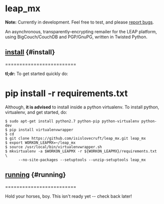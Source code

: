 leap_mx
=======

**Note:** Currently in development. Feel free to test, and please [report bugs](mailto:isis@leap.se).

An asynchronous, transparently-encrypting remailer for the LEAP platform, using BigCouch/CouchDB and PGP/GnuPG, written in Twisted Python.

## [install](#install) {#install} ##
=========================

**tl;dr:** To get started quickly do:

 # pip install -r requirements.txt

Although, **it is advised** to install inside a python virtualenv. To install python, virtualenv, and get started, do:

~~~
$ sudo apt-get install python2.7 python-pip python-virtualenv python-dev
$ pip install virtualenvwrapper
$ cd
$ git clone https://github.com/isislovecruft/leap_mx.git leap_mx
$ export WORKON_LEAPMX=~/leap_mx
$ source /usr/local/bin/virtualenvwrapper.sh
$ mkvirtualenv -a $WORKON_LEAPMX -r ${WORKON_LEAPMX}/requirements.txt \
      --no-site-packages --setuptools --unzip-setuptools leap_mx
~~~

## [running](#running) {#running} ##
=========================

Hold your horses, boy. This isn't ready yet -- check back later!

